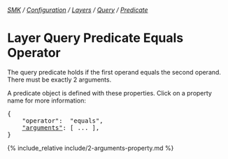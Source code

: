 ###### [SMK](../../../../..) / [Configuration](../../..) / [Layers](../..) / [Query](..) / [Predicate](.)

# Layer Query Predicate Equals Operator

The query predicate holds if the first operand equals the second operand.
There must be exactly 2 arguments.

A predicate object is defined with these properties.
Click on a property name for more information:
<pre>
{
    "operator":  "equals",
    <a href="#arguments-property"   >"arguments"</a>: [ ... ],
}
</pre>

{% include_relative include/2-arguments-property.md %}
